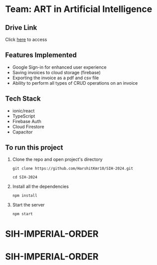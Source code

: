 # Team: ART in Artificial Intelligence

## Drive Link
Click [here](https://drive.google.com/drive/folders/1dzXPKIzIWRAYM8BRHGG6kmstxofpM1ag?usp=sharing) to access

## Features Implemented
- Google Sign-in for enhanced user experience
- Saving invoices to cloud storage (firebase)
- Exporting the invoice as a pdf and csv file
- Ability to perform all types of CRUD operations on an invoice

## Tech Stack
- ionic/react
- TypeScript
- Firebase Auth
- Cloud Firestore
- Capacitor

## To run this project
1. Clone the repo and open project's directory
   
   `git clone https://github.com/HarshitKmr10/SIH-2024.git`
   
   `cd SIH-2024`
   
2. Install all the dependencies
   
     `npm install`

3. Start the server
 
   `npm start`
# SIH-IMPERIAL-ORDER
# SIH-IMPERIAL-ORDER
